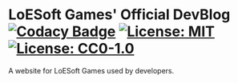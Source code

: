 # LoESoft Games' Official DevBlog [![Codacy Badge](https://api.codacy.com/project/badge/Grade/be2117c9a2a14ae4b60f3df34359bb44)](https://www.codacy.com?utm_source=github.com&amp;utm_medium=referral&amp;utm_content=Devwarlt/loesoft-website&amp;utm_campaign=Badge_Grade) [![License: MIT](https://img.shields.io/badge/License-MIT-yellow.svg)](https://opensource.org/licenses/MIT) [![License: CC0-1.0](https://img.shields.io/badge/License-CC0%201.0-lightgrey.svg)](http://creativecommons.org/publicdomain/zero/1.0/)
A website for LoESoft Games used by developers.
